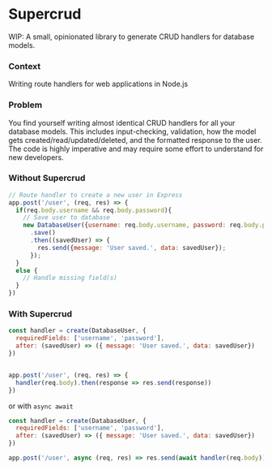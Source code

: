 # Supercrud
WIP: A small, opinionated library to generate CRUD handlers for database models.

### Context
Writing route handlers for web applications in Node.js

### Problem
You find yourself writing almost identical CRUD handlers for all your database models.
This includes input-checking, validation, how the model gets created/read/updated/deleted, and the formatted response to the user.
The code is highly imperative and may require some effort to understand for new developers.

### Without Supercrud
```javascript
// Route handler to create a new user in Express
app.post('/user', (req, res) => {
  if(req.body.username && req.body.password){
    // Save user to database
    new DatabaseUser({username: req.body.username, password: req.body.password})
      .save()
      .then((savedUser) => {
        res.send({message: 'User saved.', data: savedUser});
      });
  } 
  else {
    // Handle missing field(s)
  }
})
```

### With Supercrud
```javascript
const handler = create(DatabaseUser, {
  requiredFields: ['username', 'password'],
  after: (savedUser) => ({ message: 'User saved.', data: savedUser})
})


app.post('/user', (req, res) => {
  handler(req.body).then(response => res.send(response))
})
```
or with ```async await```
```javascript
const handler = create(DatabaseUser, {
  requiredFields: ['username', 'password'],
  after: (savedUser) => ({ message: 'User saved.', data: savedUser})
})

app.post('/user', async (req, res) => res.send(await handler(req.body))
```
